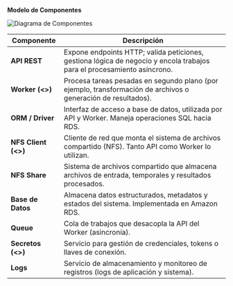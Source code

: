 **Modelo de Componentes**

![Diagrama de Componentes](https://github.com/user-attachments/assets/7245c598-3517-463e-ba6d-298e1e8afd7a)

| Componente | Descripción |
|-------------|--------------|
| **API REST** | Expone endpoints HTTP; valida peticiones, gestiona lógica de negocio y encola trabajos para el procesamiento asíncrono. |
| **Worker (<<async>>)** | Procesa tareas pesadas en segundo plano (por ejemplo, transformación de archivos o generación de resultados). |
| **ORM / Driver** | Interfaz de acceso a base de datos, utilizada por API y Worker. Maneja operaciones SQL hacia RDS. |
| **NFS Client (<<mount>>)** | Cliente de red que monta el sistema de archivos compartido (NFS). Tanto API como Worker lo utilizan. |
| **NFS Share** | Sistema de archivos compartido que almacena archivos de entrada, temporales y resultados procesados. |
| **Base de Datos** | Almacena datos estructurados, metadatos y estados del sistema. Implementada en Amazon RDS. |
| **Queue** | Cola de trabajos que desacopla la API del Worker (asincronía). |
| **Secretos (<<authentication>>)** | Servicio para gestión de credenciales, tokens o llaves de conexión. |
| **Logs** | Servicio de almacenamiento y monitoreo de registros (logs de aplicación y sistema). |
